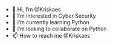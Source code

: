 - 👋 Hi, I’m @Kriskaes
- 👀 I’m interested in Cyber Security
- 🌱 I’m currently learning Python
- 💞️ I’m looking to collaborate on Python
- 📫 How to reach me @Kriskaes

<!---
Kriskaes/Kriskaes is a ✨ special ✨ repository because its `README.md` (this file) appears on your GitHub profile.
You can click the Preview link to take a look at your changes.
--->
